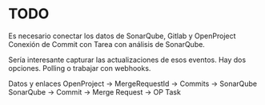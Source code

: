 # TODO

Es necesario conectar los datos de SonarQube, Gitlab y OpenProject
Conexión de Commit con Tarea con análisis de SonarQube.

Sería interesante capturar las actualizaciones de esos eventos. Hay dos opciones.
Polling o trabajar con webhooks.

Datos y enlaces
OpenProject -> MergeRequestId -> Commits -> SonarQube
SonarQube -> Commit -> Merge Request -> OP Task